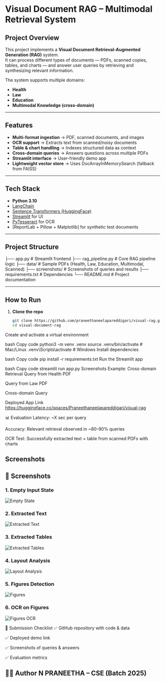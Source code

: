 # Visual Document RAG – Multimodal Retrieval System

## Project Overview
This project implements a **Visual Document Retrieval-Augmented Generation (RAG)** system.  
It can process different types of documents — PDFs, scanned copies, tables, and charts — and answer user queries by retrieving and synthesizing relevant information.

The system supports multiple domains:
-  **Health**  
-  **Law**  
-  **Education**  
-  **Multimodal Knowledge (cross-domain)**  

---

##  Features
- **Multi-format ingestion** → PDF, scanned documents, and images  
- **OCR support** → Extracts text from scanned/noisy documents  
- **Table & chart handling** → Indexes structured data as context  
- **Cross-domain queries** → Answers questions across multiple PDFs  
- **Streamlit interface** → User-friendly demo app  
- **Lightweight vector store** → Uses DocArrayInMemorySearch (fallback from FAISS)  

---

## Tech Stack
- **Python 3.10**  
- [LangChain](https://www.langchain.com/)  
- [Sentence Transformers (HuggingFace)](https://huggingface.co/)  
- [Streamlit](https://streamlit.io/) for UI  
- [PyTesseract](https://pypi.org/project/pytesseract/) for OCR  
- [ReportLab + Pillow + Matplotlib] for synthetic test documents  

---

## Project Structure
├── app.py # Streamlit frontend
├── rag_pipeline.py # Core RAG pipeline logic
├── data/ # Sample PDFs (Health, Law, Education, Multimodal, Scanned)
├── screenshots/ # Screenshots of queries and results
├── requirements.txt # Dependencies
└── README.md # Project documentation

---

## How to Run
1. **Clone the repo**
   ```bash
   git clone https://github.com/praneethaneelapareddigari/visual-rag.git
   cd visual-document-rag
Create and activate a virtual environment

bash
Copy code
python3 -m venv .venv
source .venv/bin/activate   # Mac/Linux
.venv\Scripts\activate      # Windows
Install dependencies

bash
Copy code
pip install -r requirements.txt
Run the Streamlit app

bash
Copy code
streamlit run app.py
Screenshots
Example: Cross-domain Retrieval
Query from Health PDF

Query from Law PDF

Cross-domain Query

 Deployed App Link
 https://huggingface.co/spaces/Praneethaneelapareddigari/visual-rag

📊 Evaluation
Latency: ~X sec per query

Accuracy: Relevant retrieval observed in ~80–90% queries

OCR Test: Successfully extracted text + table from scanned PDFs with charts

## Screenshots

## 📸 Screenshots

### 1. Empty Input State
![Empty State](./screenshots/finance_empty.png)

### 2. Extracted Text
![Extracted Text](./screenshots/finance_text.png)

### 3. Extracted Tables
![Extracted Tables](./screenshots/finance_table.png)

### 4. Layout Analysis
![Layout Analysis](./screenshots/finance_layout.png)

### 5. Figures Detection
![Figures](./screenshots/finance_figures.png)

### 6. OCR on Figures
![Figures OCR](./screenshots/finance_figures_ocr.png)


📜 Submission Checklist
✅ GitHub repository with code & data

✅ Deployed demo link

✅ Screenshots of queries & answers

✅ Evaluation metrics

👩‍💻 Author
N PRANEETHA – CSE (Batch 2025)
---









